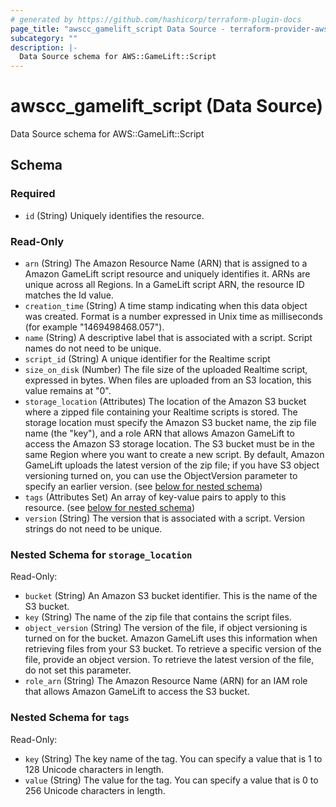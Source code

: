 ```yaml
---
# generated by https://github.com/hashicorp/terraform-plugin-docs
page_title: "awscc_gamelift_script Data Source - terraform-provider-awscc"
subcategory: ""
description: |-
  Data Source schema for AWS::GameLift::Script
---
```


# awscc_gamelift_script (Data Source)

Data Source schema for AWS::GameLift::Script



<!-- schema generated by tfplugindocs -->
## Schema

### Required

- `id` (String) Uniquely identifies the resource.

### Read-Only

- `arn` (String) The Amazon Resource Name (ARN) that is assigned to a Amazon GameLift script resource and uniquely identifies it. ARNs are unique across all Regions. In a GameLift script ARN, the resource ID matches the Id value.
- `creation_time` (String) A time stamp indicating when this data object was created. Format is a number expressed in Unix time as milliseconds (for example "1469498468.057").
- `name` (String) A descriptive label that is associated with a script. Script names do not need to be unique.
- `script_id` (String) A unique identifier for the Realtime script
- `size_on_disk` (Number) The file size of the uploaded Realtime script, expressed in bytes. When files are uploaded from an S3 location, this value remains at "0".
- `storage_location` (Attributes) The location of the Amazon S3 bucket where a zipped file containing your Realtime scripts is stored. The storage location must specify the Amazon S3 bucket name, the zip file name (the "key"), and a role ARN that allows Amazon GameLift to access the Amazon S3 storage location. The S3 bucket must be in the same Region where you want to create a new script. By default, Amazon GameLift uploads the latest version of the zip file; if you have S3 object versioning turned on, you can use the ObjectVersion parameter to specify an earlier version. (see [below for nested schema](#nestedatt--storage_location))
- `tags` (Attributes Set) An array of key-value pairs to apply to this resource. (see [below for nested schema](#nestedatt--tags))
- `version` (String) The version that is associated with a script. Version strings do not need to be unique.

<a id="nestedatt--storage_location"></a>
### Nested Schema for `storage_location`

Read-Only:

- `bucket` (String) An Amazon S3 bucket identifier. This is the name of the S3 bucket.
- `key` (String) The name of the zip file that contains the script files.
- `object_version` (String) The version of the file, if object versioning is turned on for the bucket. Amazon GameLift uses this information when retrieving files from your S3 bucket. To retrieve a specific version of the file, provide an object version. To retrieve the latest version of the file, do not set this parameter.
- `role_arn` (String) The Amazon Resource Name (ARN) for an IAM role that allows Amazon GameLift to access the S3 bucket.


<a id="nestedatt--tags"></a>
### Nested Schema for `tags`

Read-Only:

- `key` (String) The key name of the tag. You can specify a value that is 1 to 128 Unicode characters in length.
- `value` (String) The value for the tag. You can specify a value that is 0 to 256 Unicode characters in length.
